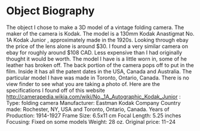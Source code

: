 # Object Biography

The object I chose to make a 3D model of a vintage folding camera. The maker of the camera is Kodak. 
The model is a 130mm Kodak Anastigmat No. 1A Kodak Junior , approximately made in the 1920s.
Looking through ebay the price of the lens alone is around $30.
I found a very similar camera on ebay for roughly around $108 CAD. Less expensive than I had originally thought it would be worth.
The model I have is a little worn in, some of he leather has broken off. The back portion of the camera pops off to put in the film.
Inside it has all the patent dates in the USA, Canada and Australia. The particular model I have was made in Toronto, Ontario, Canada.
There is no view finder to see what you are taking a photo of.
Here are the specifications I found off of this website http://camerapedia.wikia.com/wiki/No._1A_Autographic_Kodak_Junior :
Type: folding camera
Manufacturer: Eastman Kodak Company
Country made: Rochester, NY, USA and Toronto, Ontario, Canada. 
Years of Production: 1914-1927
Frame Size: 6.5x11 cm
Focal Length: 5.25 inches
Focusing: Fixed on some models
Weight: 28 oz.
Original price: $11-$24

